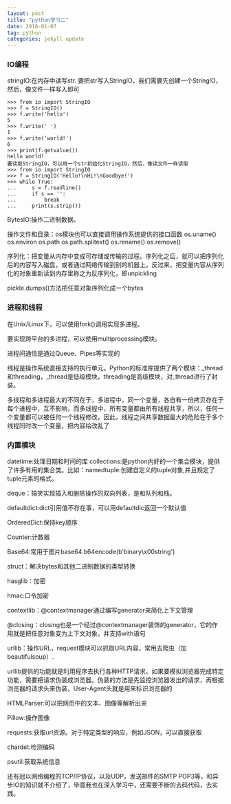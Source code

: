 ```yaml
---
layout: post
title: "python学习二"
date: 2018-01-07
tag: python
categories: jekyll update
---
```

### IO编程
stringIO:在内存中读写str.
要把str写入StringIO，我们需要先创建一个StringIO，然后，像文件一样写入即可

```
>>> from io import StringIO
>>> f = StringIO()
>>> f.write('hello')
5
>>> f.write(' ')
1
>>> f.write('world!')
6
>>> print(f.getvalue())
hello world!
要读取StringIO，可以用一个str初始化StringIO，然后，像读文件一样读取
>>> from io import StringIO
>>> f = StringIO('Hello!\nHi!\nGoodbye!')
>>> while True:
...     s = f.readline()
...     if s == '':
...         break
...     print(s.strip())
```
BytesIO:操作二进制数据。

操作文件和目录：os模块也可以直接调用操作系统提供的接口函数
os.uname()  os.environ   os.path  os.path.splitext() os.rename()  os.remove()  

序列化：把变量从内存中变成可存储或传输的过程。序列化之后，就可以把序列化后的内容写入磁盘，或者通过网络传输到别的机器上。反过来，把变量内容从序列化的对象重新读到内存里称之为反序列化，即unpickling

pickle.dumps()方法把任意对象序列化成一个bytes
### 进程和线程
在Unix/Linux下，可以使用fork()调用实现多进程。

要实现跨平台的多进程，可以使用multiprocessing模块。

进程间通信是通过Queue、Pipes等实现的

线程是操作系统直接支持的执行单元。Python的标准库提供了两个模块：_thread和threading，_thread是低级模块，threading是高级模块，对_thread进行了封装。

多线程和多进程最大的不同在于，多进程中，同一个变量，各自有一份拷贝存在于每个进程中，互不影响，而多线程中，所有变量都由所有线程共享，所以，任何一个变量都可以被任何一个线程修改，因此，线程之间共享数据最大的危险在于多个线程同时改一个变量，把内容给改乱了

### 内置模块
datetime:处理日期和时间的库
collections:是python内奸的一个集合模块，提供了许多有用的集合类。比如：namedtuple:创建自定义的tuple对象,并且规定了tuple元素的格式。

deque：搞笑实现插入和删除操作的双向列表，是和队列和栈。

defaultdict:dict引用值不存在事，可以用defaultdic返回一个默认值

OrderedDict:保持key顺序

Counter:计数器

Base64:常用于图片base64.b64encode(b'binary\x00string')

struct：解决bytes和其他二进制数据的类型转换

hasglib：加密

hmac:口令加密

contextlib：@contextmanager通过编写generator来简化上下文管理

@closing：closing也是一个经过@contextmanager装饰的generator，它的作用就是把任意对象变为上下文对象，并支持with语句

urllib：操作URL，request模块可以抓取URL内容，常用去爬虫（加beautifulsoup）.

urllib提供的功能就是利用程序去执行各种HTTP请求。如果要模拟浏览器完成特定功能，需要把请求伪装成浏览器。伪装的方法是先监控浏览器发出的请求，再根据浏览器的请求头来伪装，User-Agent头就是用来标识浏览器的

HTMLParser:可以把网页中的文本、图像等解析出来

Pillow:操作图像

requests:获取url资源。对于特定类型的响应，例如JSON，可以直接获取

chardet:检测编码

psutil:获取系统信息


还有冠以网络编程的TCP/IP协议，以及UDP，发送邮件的SMTP POP3等，和异步IO的知识就不介绍了，毕竟我也在深入学习中，还需要不断的去码代码，去实践。